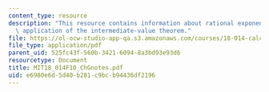 ```yaml
---
content_type: resource
description: "This resource contains information about rational exponents \u2013 an\
  \ application of the intermediate-value theorem."
file: https://ol-ocw-studio-app-qa.s3.amazonaws.com/courses/18-014-calculus-with-theory-fall-2010/e6980e6d5d40b281c9bcb94436df2196_MIT18_014F10_ChGnotes.pdf
file_type: application/pdf
parent_uid: 525fc43f-560b-3421-6094-8a3bd93e93d6
resourcetype: Document
title: MIT18_014F10_ChGnotes.pdf
uid: e6980e6d-5d40-b281-c9bc-b94436df2196
---
```

